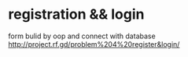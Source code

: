 # registration && login
 form bulid by oop and connect with database
 http://project.rf.gd/problem%204%20register&login/